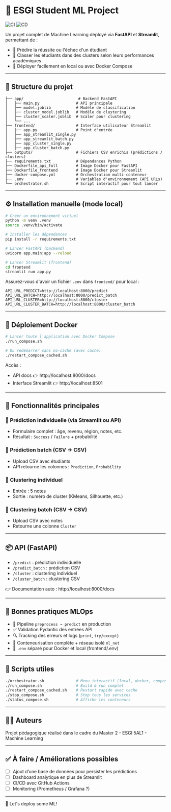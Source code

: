 # 🧠 ESGI Student ML Project

![CI](https://github.com/lewishounkpevi/ML_5AL/actions/workflows/ci.yml/badge.svg)
![CD](https://github.com/lewishounkpevi/ML_5AL/actions/workflows/cd.yml/badge.svg)


Un projet complet de Machine Learning déployé via **FastAPI** et **Streamlit**, permettant de :

- 🎯 Prédire la réussite ou l'échec d'un étudiant
- 🧩 Classer les étudiants dans des clusters selon leurs performances académiques
- 🐳 Déployer facilement en local ou avec Docker Compose

---

## 📁 Structure du projet

```
├── app/                        # Backend FastAPI
│   ├── main.py                # API principale
│   ├── model.joblib           # Modèle de classification
│   ├── cluster_model.joblib   # Modèle de clustering
│   ├── cluster_scaler.joblib  # Scaler pour clustering
│   └── ...
├── frontend/                  # Interface utilisateur Streamlit
│   ├── app.py                 # Point d'entrée
│   ├── app_streamlit_single.py
│   ├── app_streamlit_batch.py
│   ├── app_cluster_single.py
│   ├── app_cluster_batch.py
├── outputs/                   # Fichiers CSV enrichis (prédictions / clusters)
├── requirements.txt           # Dépendances Python
├── Dockerfile_api_full        # Image Docker pour FastAPI
├── Dockerfile_frontend        # Image Docker pour Streamlit
├── docker-compose.yml         # Orchestration multi-conteneur
├── .env                       # Variables d'environnement (API URLs)
└── orchestrator.sh            # Script interactif pour tout lancer
```

---

## ⚙️ Installation manuelle (mode local)

```bash
# Créer un environnement virtuel
python -m venv .venv
source .venv/bin/activate

# Installer les dépendances
pip install -r requirements.txt

# Lancer FastAPI (backend)
uvicorn app.main:app --reload

# Lancer Streamlit (frontend)
cd frontend
streamlit run app.py
```

Assurez-vous d'avoir un fichier `.env` dans `frontend/` pour local :
```env
API_URL_PREDICT=http://localhost:8000/predict
API_URL_BATCH=http://localhost:8000/predict_batch
API_URL_CLUSTER=http://localhost:8000/cluster
API_URL_CLUSTER_BATCH=http://localhost:8000/cluster_batch
```

---

## 🐳 Déploiement Docker

```bash
# Lancer toute l'application avec Docker Compose
./run_compose.sh

# Ou redémarrer sans no-cache (avec cache)
./restart_compose_cached.sh
```

Accès :
- API docs 👉 http://localhost:8000/docs
- Interface Streamlit 👉 http://localhost:8501

---

## 🧪 Fonctionnalités principales

### 🔹 Prédiction individuelle (via Streamlit ou API)
- Formulaire complet : âge, revenu, région, notes, etc.
- Résultat : `Success` / `Failure` + probabilité

### 🔹 Prédiction batch (CSV → CSV)
- Upload CSV avec étudiants
- API retourne les colonnes : `Prediction`, `Probability`

### 🔹 Clustering individuel
- Entrée : 5 notes
- Sortie : numéro de cluster (KMeans, Silhouette, etc.)

### 🔹 Clustering batch (CSV → CSV)
- Upload CSV avec notes
- Retourne une colonne `Cluster`

---

## 📦 API (FastAPI)

- `/predict` : prédiction individuelle
- `/predict_batch` : prédiction CSV
- `/cluster` : clustering individuel
- `/cluster_batch` : clustering CSV

👉 Documentation auto : http://localhost:8000/docs

---

## 🔐 Bonnes pratiques MLOps

- 🔄 Pipeline `preprocess → predict` en production
- ✅ Validation Pydantic des entrées API
- 🔍 Tracking des erreurs et logs (`print`, `try/except`)
- 🐳 Conteneurisation complète + réseau isolé `ml_net`
- 📁 `.env` séparé pour Docker et local (frontend/.env)

---

## 🧰 Scripts utiles

```bash
./orchestrator.sh              # Menu interactif (local, docker, compose...)
./run_compose.sh               # Build & run complet
./restart_compose_cached.sh    # Restart rapide avec cache
./stop_compose.sh              # Stop tous les services
./status_compose.sh            # Affiche les conteneurs
```

---

## 🧑‍🏫 Auteurs

Projet pédagogique réalisé dans le cadre du Master 2 - ESGI 5AL1 - Machine Learning

---

## ✅ À faire / Améliorations possibles

- [ ] Ajout d’une base de données pour persister les prédictions
- [ ] Dashboard analytique en plus de Streamlit
- [ ] CI/CD avec GitHub Actions
- [ ] Monitoring (Prometheus / Grafana ?)

---

🚀 Let's deploy some ML!

